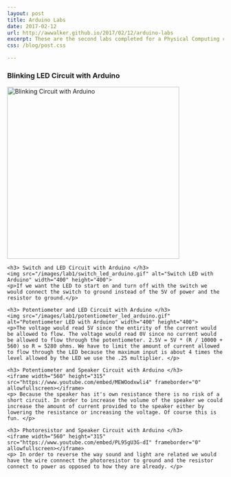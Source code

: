 ```yaml
---
layout: post
title: Arduino Labs
date: 2017-02-12
url: http://awwalker.github.io/2017/02/12/arduino-labs
excerpt: These are the second labs completed for a Physical Computing class I took under Professor Amos Bloomberg at NYU. Here we started using the arduino to program simple behaviors.
css: /blog/post.css

---
```

<section class="post-content">
    <h3> Blinking LED Circuit with Arduino </h3>
    <img src="/images/lab1/blinking_led_arduino.gif" alt="Blinking Circuit with Arduino" width="400" height="400">

    <h3> Switch and LED Circuit with Arduino </h3>
    <img src="/images/lab1/switch_led_arduino.gif" alt="Switch LED with Arduino" width="400" height="400">
    <p>If we want the LED to start on and turn off with the switch we would connect the switch to ground instead of the 5V of power and the resistor to ground.</p>

    <h3> Potentiometer and LED Circuit with Arduino </h3>
    <img src="/images/lab1/potentiometer_led_arduino.gif" alt="Potentiometer LED with Arduino" width="400" height="400">
    <p>The voltage would read 5V since the entirity of the current would be allowed to flow. The voltage would read 0V since no current would be allowed to flow through the potentiometer. 2.5V = 5V * (R / 10000 + 560) so R = 5280 ohms. We have to limit the amount of current allowed to flow through the LED because the maximum input is about 4 times the level allowed by the LED we use the .25 multiplier. </p>

    <h3> Potentiometer and Speaker Circuit with Arduino </h3>
    <iframe width="560" height="315" src="https://www.youtube.com/embed/MEWOodxwli4" frameborder="0" allowfullscreen></iframe>
    <p> Because the speaker has it's own resistance there is no risk of a short circuit. In order to increase the volume of the speaker we could increase the amount of current provided to the speaker either by lowering the resistance or increasing the voltage. Of course this is fun. </p>
    
    <h3> Photoresistor and Speaker Circuit with Arduino </h3>
    <iframe width="560" height="315" src="https://www.youtube.com/embed/PL95gU3G-dI" frameborder="0" allowfullscreen></iframe>
    <p> In order to reverse the way sound and light are related we would have the wire connnect the photoresistor to ground and the resistor connect to power as opposed to how they are already. </p>
